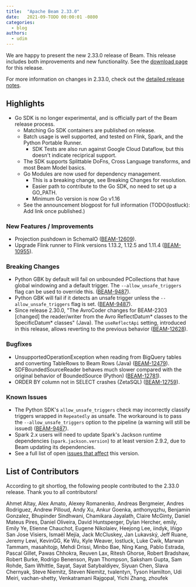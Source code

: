 ```yaml
---
title:  "Apache Beam 2.33.0"
date:   2021-09-TODO 00:00:01 -0800
categories:
  - blog
authors:
  - udim
---
```


<!--
Licensed under the Apache License, Version 2.0 (the "License");
you may not use this file except in compliance with the License.
You may obtain a copy of the License at
http://www.apache.org/licenses/LICENSE-2.0
Unless required by applicable law or agreed to in writing, software
distributed under the License is distributed on an "AS IS" BASIS,
WITHOUT WARRANTIES OR CONDITIONS OF ANY KIND, either express or implied.
See the License for the specific language governing permissions and
limitations under the License.
-->

We are happy to present the new 2.33.0 release of Beam.
This release includes both improvements and new functionality.
See the [download page](/get-started/downloads/#2330-2021-09-TODO) for this release.

<!--more-->

For more information on changes in 2.33.0, check out the [detailed release
notes](https://issues.apache.org/jira/secure/ReleaseNote.jspa?projectId=12319527&version=12350404).

## Highlights

* Go SDK is no longer experimental, and is officially part of the Beam release process.
  * Matching Go SDK containers are published on release.
  * Batch usage is well supported, and tested on Flink, Spark, and the Python Portable Runner.
    * SDK Tests are also run against Google Cloud Dataflow, but this doesn't indicate reciprical support.
  * The SDK supports Splittable DoFns, Cross Language transforms, and most Beam Model basics.
  * Go Modules are now used for dependency management.
    * This is a breaking change, see Breaking Changes for resolution.
    * Easier path to contribute to the Go SDK, no need to set up a GO\_PATH.
    * Minimum Go version is now Go v1.16
  * See the announcement blogpost for full information (TODO(lostluck): Add link once published.)

<!--
{$TOPICS e.g.:}
### I/Os
* Support for X source added (Java) ([BEAM-X](https://issues.apache.org/jira/browse/BEAM-X)).
{$TOPICS}
-->

### New Features / Improvements

* Projection pushdown in SchemaIO ([BEAM-12609](https://issues.apache.org/jira/browse/BEAM-12609)).
* Upgrade Flink runner to Flink versions 1.13.2, 1.12.5 and 1.11.4 ([BEAM-10955](https://issues.apache.org/jira/browse/BEAM-10955)).

### Breaking Changes

* Python GBK by default will fail on unbounded PCollections that have global windowing and a default trigger. The `--allow_unsafe_triggers` flag can be used to override this. ([BEAM-9487](https://issues.apache.org/jira/browse/BEAM-9487)).
* Python GBK will fail if it detects an unsafe trigger unless the `--allow_unsafe_triggers` flag is set. ([BEAM-9487](https://issues.apache.org/jira/browse/BEAM-9487)).
* Since release 2.30.0, "The AvroCoder changes for BEAM-2303 \[changed\] the reader/writer from the Avro ReflectDatum* classes to the SpecificDatum* classes" (Java). The `useReflectApi` setting, introduced in this release, allows reverting to the previous behavior ([BEAM-12628](https://issues.apache.org/jira/browse/BEAM-12628)).

<!--
### Deprecations

* X behavior is deprecated and will be removed in X versions ([BEAM-X](https://issues.apache.org/jira/browse/BEAM-X)).
-->

### Bugfixes

* UnsupportedOperationException when reading from BigQuery tables and converting
  TableRows to Beam Rows (Java)
  ([BEAM-12479](https://issues.apache.org/jira/browse/BEAM-12479)).
* SDFBoundedSourceReader behaves much slower compared with the original behavior
  of BoundedSource (Python)
  ([BEAM-12781](https://issues.apache.org/jira/browse/BEAM-12781)).
* ORDER BY column not in SELECT crashes (ZetaSQL)
  ([BEAM-12759](https://issues.apache.org/jira/browse/BEAM-12759)).

### Known Issues

* The Python SDK's `allow_unsafe_triggers` check may incorrectly classify triggers wrapped in `Repeatedly` as unsafe. The workaround is to pass the `--allow_unsafe_triggers` option to the pipeline (a warning will still be issued) ([BEAM-9487](https://issues.apache.org/jira/browse/BEAM-9487)).
* Spark 2.x users will need to update Spark's Jackson runtime dependencies (`spark.jackson.version`) to at least version 2.9.2, due to Beam updating its dependencies.
* See a full list of open [issues that affect](https://issues.apache.org/jira/issues/?jql=project%20%3D%20BEAM%20AND%20affectedVersion%20%3D%202.33.0%20ORDER%20BY%20priority%20DESC%2C%20updated%20DESC) this version.


## List of Contributors

According to git shortlog, the following people contributed to the 2.33.0 release. Thank you to all contributors!

Ahmet Altay,
Alex Amato,
Alexey Romanenko,
Andreas Bergmeier,
Andres Rodriguez,
Andrew Pilloud,
Andy Xu,
Ankur Goenka,
anthonyqzhu,
Benjamin Gonzalez,
Bhupinder Sindhwani,
Chamikara Jayalath,
Claire McGinty,
Daniel Mateus Pires,
Daniel Oliveira,
David Huntsperger,
Dylan Hercher,
emily,
Emily Ye,
Etienne Chauchot,
Eugene Nikolaiev,
Heejong Lee,
iindyk,
Iñigo San Jose Visiers,
Ismaël Mejía,
Jack McCluskey,
Jan Lukavský,
Jeff Ruane,
Jeremy Lewi,
KevinGG,
Ke Wu,
Kyle Weaver,
lostluck,
Luke Cwik,
Marwan Tammam,
masahitojp,
Mehdi Drissi,
Minbo Bae,
Ning Kang,
Pablo Estrada,
Pascal Gillet,
Pawas Chhokra,
Reuven Lax,
Ritesh Ghorse,
Robert Bradshaw,
Robert Burke,
Rodrigo Benenson,
Ryan Thompson,
Saksham Gupta,
Sam Rohde,
Sam Whittle,
Sayat,
Sayat Satybaldiyev,
Siyuan Chen,
Slava Chernyak,
Steve Niemitz,
Steven Niemitz,
tvalentyn,
Tyson Hamilton,
Udi Meiri,
vachan-shetty,
Venkatramani Rajgopal,
Yichi Zhang,
zhoufek

